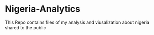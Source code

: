 # Nigeria-Analytics

This Repo contains files of my analysis and viusalization about nigeria shared to the public
